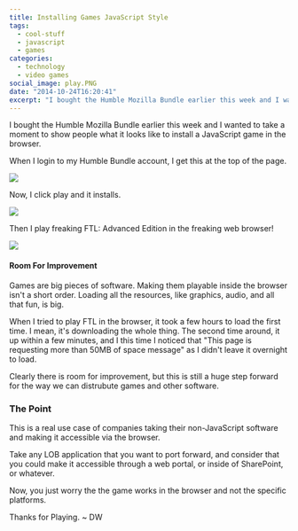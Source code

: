 ```yaml
---
title: Installing Games JavaScript Style
tags:
  - cool-stuff
  - javascript
  - games
categories:
  - technology
  - video games
social_image: play.PNG
date: "2014-10-24T16:20:41"
excerpt: "I bought the Humble Mozilla Bundle earlier this week and I wanted to take a moment to show people what it looks like to install a JavaScript game in the browser."
---
```


[1]: play.PNG
[2]: ftl-1.PNG
[3]: ftl.PNG

I bought the Humble Mozilla Bundle earlier this week and I wanted to take a moment to show people what it looks like to install a JavaScript game in the browser.

When I login to my Humble Bundle account, I get this at the top of the page.

![][1]

Now, I click play and it installs.

![][2]

Then I play freaking FTL: Advanced Edition in the freaking web browser!

![][3]

#### Room For Improvement

Games are big pieces of software. Making them playable inside the browser isn't a short order. Loading all the resources, like graphics, audio, and all that fun, is big.

When I tried to play FTL in the browser, it took a few hours to load the first time. I mean, it's downloading the whole thing. The second time around, it up within a few minutes, and I this time I noticed that "This page is requesting more than 50MB of space message" as I didn't leave it overnight to load.

Clearly there is room for improvement, but this is still a huge step forward for the way we can distrubute games and other software.

### The Point

This is a real use case of companies taking their non-JavaScript software and making it accessible via the browser. 

Take any LOB application that you want to port forward, and consider that you could make it accessible through a web portal, or inside of SharePoint, or whatever.

Now, you just worry the the game works in the browser and not the specific platforms.

Thanks for Playing. ~ DW